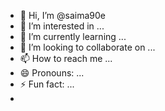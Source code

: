 - 👋 Hi, I’m @saima90e
- 👀 I’m interested in ...
- 🌱 I’m currently learning ...
- 💞️ I’m looking to collaborate on ...
- 📫 How to reach me ...
- 😄 Pronouns: ...
- ⚡ Fun fact: ...
- 

<!---
saima90e/saima90e is a ✨ special ✨ repository because its `README.md` (this file) appears on your GitHub profile.
You can click the Preview link to take a look at your changes.
--->
